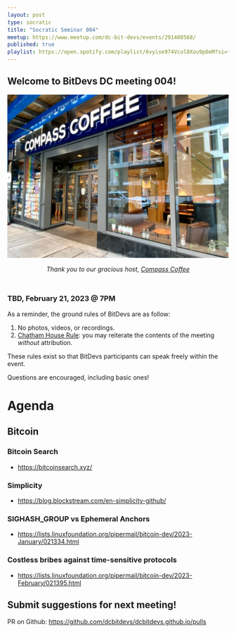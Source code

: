 ```yaml
---
layout: post
type: socratic
title: "Socratic Seminar 004"
meetup: https://www.meetup.com/dc-bit-devs/events/291488568/
published: true
playlist: https://open.spotify.com/playlist/6vyise974Vcol8Xou9pOeM?si=fdf4f158ecc64c2f
---
```


## Welcome to BitDevs DC meeting 004!

![compass](img/002-compass.png)


<div style="text-align: center; margin-bottom: 3rem;">
<i>Thank you to our gracious host, <a href="https://www.compasscoffee.com/products/bitcoin-blend?variant=39564113477728">Compass
Coffee</a></i>
</div>


### TBD, February 21, 2023 @ 7PM

As a reminder, the ground rules of BitDevs are as follow:

1. No photos, videos, or recordings.
2. [Chatham House Rule](https://en.wikipedia.org/wiki/Chatham_House_Rule): you may
   reiterate the contents of the meeting *without* attribution.


These rules exist so that BitDevs participants can speak freely
within the event.

Questions are encouraged, including basic ones!

# Agenda

## Bitcoin

### Bitcoin Search
  - <https://bitcoinsearch.xyz/>

### Simplicity
  - <https://blog.blockstream.com/en-simplicity-github/>

### SIGHASH_GROUP vs Ephemeral Anchors
  - <https://lists.linuxfoundation.org/pipermail/bitcoin-dev/2023-January/021334.html>

### Costless bribes against time-sensitive protocols
  - <https://lists.linuxfoundation.org/pipermail/bitcoin-dev/2023-February/021395.html>

## Submit suggestions for next meeting!

PR on Github: https://github.com/dcbitdevs/dcbitdevs.github.io/pulls
